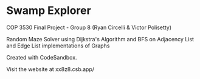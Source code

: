 # Swamp Explorer
COP 3530 Final Project - Group 8 (Ryan Circelli & Victor Polisetty)

Random Maze Solver using Dijkstra's Algorithm and BFS on Adjacency List and Edge List implementations of Graphs

Created with CodeSandbox.

Visit the website at xx8z8.csb.app/

